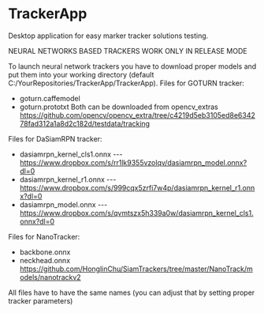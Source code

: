 # TrackerApp
Desktop application for easy marker tracker solutions testing.

NEURAL NETWORKS BASED TRACKERS WORK ONLY IN RELEASE MODE

To launch neural network trackers you have to download proper models and put them into your working
directory (default C:/YourRepositories/TrackerApp/TrackerApp).
Files for GOTURN tracker:
- goturn.caffemodel
- goturn.prototxt 
Both can be downloaded from opencv_extras https://github.com/opencv/opencv_extra/tree/c4219d5eb3105ed8e634278fad312a1a8d2c182d/testdata/tracking

Files for DaSiamRPN tracker:
- dasiamrpn_kernel_cls1.onnx --- https://www.dropbox.com/s/rr1lk9355vzolqv/dasiamrpn_model.onnx?dl=0
- dasiamrpn_kernel_r1.onnx --- https://www.dropbox.com/s/999cqx5zrfi7w4p/dasiamrpn_kernel_r1.onnx?dl=0
- dasiamrpn_model.onnx --- https://www.dropbox.com/s/qvmtszx5h339a0w/dasiamrpn_kernel_cls1.onnx?dl=0

Files for NanoTracker:
- backbone.onnx
- neckhead.onnx
https://github.com/HonglinChu/SiamTrackers/tree/master/NanoTrack/models/nanotrackv2

All files have to have the same names (you can adjust that by setting proper tracker parameters)